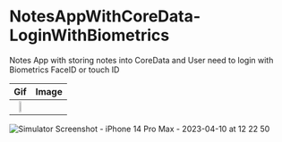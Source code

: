 # NotesAppWithCoreData-LoginWithBiometrics
Notes App with storing notes into CoreData and User need to login with Biometrics FaceID or touch ID

Gif             |  Image
:-------------------------:|:-------------------------:
  | <img src="https://user-images.githubusercontent.com/31283870/228035031-6651aabf-53b6-4dd7-9c52-c7014f9b9d1c.png" width=40% height=40%> 


![Simulator Screenshot - iPhone 14 Pro Max - 2023-04-10 at 12 22 50](https://user-images.githubusercontent.com/31283870/230848784-7e3bf322-a80e-4420-a7c9-599b4fbf5d1b.png)
